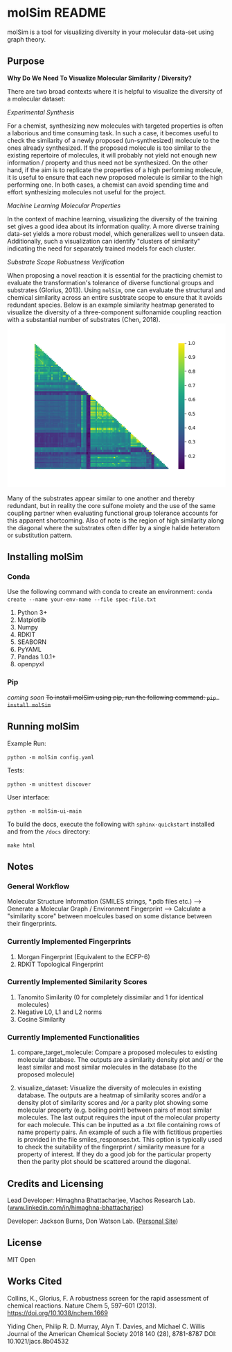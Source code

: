 # molSim README
molSim is a tool for visualizing diversity in your molecular data-set using graph theory. 

## Purpose

__Why Do We Need To Visualize Molecular Similarity / Diversity?__

There are two broad contexts where it is helpful to visualize the diversity of a molecular dataset:

_Experimental Synthesis_

For a chemist, synthesizing new molecules with targeted properties is often a laborious and time consuming task.
In such a case, it becomes useful to check the similarity of a newly proposed (un-synthesized) molecule to the ones already synthesized.
If the proposed molecule is too similar to the existing repertoire of molecules, it will probably not yield not enough new information /
property and thus need not be synthesized. On the other hand, if the aim is to replicate the properties of a high performing molecule,
it is useful to ensure that each new proposed molecule is similar to the high performing one. In both cases, a chemist can avoid spending
time and effort synthesizing molecules not useful for the project.

_Machine Learning Molecular Properties_

In the context of machine learning, visualizing the diversity of the training set gives a good idea about its information quality.
A more diverse training data-set yields a more robust model, which generalizes well to unseen data. Additionally, such a visualization can 
identify "clusters of similarity" indicating the need for separately trained models for each cluster.

_Substrate Scope Robustness Verification_

When proposing a novel reaction it is essential for the practicing chemist to evaluate the transformation's tolerance of diverse functional groups and substrates (Glorius, 2013). Using `molSim`, one can evaluate the structural and chemical similarity across an entire susbtrate scope to ensure that it avoids redundant species. Below is an example similarity heatmap generated to visualize the diversity of a three-component sulfonamide coupling reaction with a substantial number of substrates (Chen, 2018).
![Image of sulfonamide substrate scope](tests/sulfonamide-substrate-scope.png)

Many of the substrates appear similar to one another and thereby redundant, but in reality the core sulfone moiety and the use of the same coupling partner when evaluating functional group tolerance accounts for this apparent shortcoming. Also of note is the region of high similarity along the diagonal where the substrates often differ by a single halide heteratom or substitution pattern.

## Installing molSim
### Conda
Use the following command with conda to create an environment:
`conda create --name your-env-name --file spec-file.txt`

1. Python 3+
2. Matplotlib
3. Numpy
4. RDKIT
5. SEABORN
6. PyYAML
7. Pandas 1.0.1+
8. openpyxl

### Pip
_coming soon_
~~To install molSim using pip, run the following command: `pip install molSim`~~

## Running molSim
Example Run:

`python -m molSim config.yaml`

Tests:

`python -m unittest discover`

User interface:

`python -m molSim-ui-main`

To build the docs, execute the following with `sphinx-quickstart` installed and from the `/docs` directory:

`make html`

## Notes

### General Workflow

Molecular Structure Information (SMILES strings, *.pdb files etc.) --> Generate a Molecular Graph / Environment Fingerprint
--> Calculate a "similarity score" between moelcules based on some distance between their fingerprints.

### Currently Implemented Fingerprints

1. Morgan Fingerprint (Equivalent to the ECFP-6)
2. RDKIT Topological Fingerprint

### Currently Implemented Similarity Scores

1. Tanomito Similarity (0 for completely dissimilar and 1 for identical molecules)
2. Negative L0, L1 and L2 norms
3. Cosine Similarity

### Currently Implemented Functionalities

1. compare_target_molecule: Compare a proposed molecules to existing molecular database. The outputs are a similarity density plot
and/ or the least similar and most similar molecules in the database (to the proposed molecule)

2. visualize_dataset: Visualize the diversity of molecules in existing database. The outputs are a heatmap of similarity scores and/or
a density plot of similarity scores and /or a parity plot showing some molecular property (e.g. boiling point) between 
pairs of most similar molecules. The last output requires the input of the molecular property for each molecule.
This can be inputted as a .txt file containing rows of name property pairs. An example of such a file with fictitious properties is
provided in the file smiles_responses.txt. This option is typically used to check the suitability of the fingerprint / similarity measure
for a property of interest. If they do a good job for the particular property then the parity plot should be scattered around the diagonal.

## Credits and Licensing

Lead Developer: Himaghna Bhattacharjee, Vlachos Research Lab. (www.linkedin.com/in/himaghna-bhattacharjee)

Developer: Jackson Burns, Don Watson Lab. ([Personal Site](https://www.jacksonwarnerburns.com/))

## License
MIT Open

## Works Cited
Collins, K., Glorius, F. A robustness screen for the rapid assessment of chemical reactions. Nature Chem 5, 597–601 (2013). https://doi.org/10.1038/nchem.1669

Yiding Chen, Philip R. D. Murray, Alyn T. Davies, and Michael C. Willis
Journal of the American Chemical Society 2018 140 (28), 8781-8787
DOI: 10.1021/jacs.8b04532
